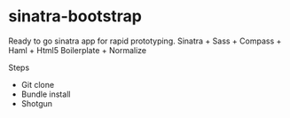sinatra-bootstrap
=================

Ready to go sinatra app for rapid prototyping. Sinatra + Sass + Compass + Haml + Html5 Boilerplate + Normalize


Steps
 - Git clone
 - Bundle install
 - Shotgun
